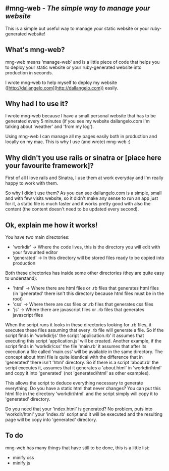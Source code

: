 #mng-web - *The simple way to manage your website*
---
This is a simple but useful way to manage your static website or your ruby-generated website!

## What's mng-web?
mng-web means 'manage-web' and is a little piece of code that helps you to deploy your static website or your ruby-generated website into production in seconds.

I wrote mng-web to help myself to deploy my website ([http://dallangelo.com](http://dallangelo.com)) easily.

## Why had I to use it?
I wrote mng-web because I have a small personal website that has to be generated every 5 minutes (if you see my website dallangelo.com I'm talking about 'weather' and 'from my log').

Using mng-web I can manage all my pages easily both in production and locally on my mac.
This is why I use (and wrote) mng-web :)

## Why didn't you use rails or sinatra or [place here your favourite framework]?
First of all I love rails and Sinatra, I use them at work everyday and I'm really happy to work with them.

So why I didn't use them? As you can see dallangelo.com is a simple, small and with few visits website, so it didn't make any sense to run an app just for it, a static file is much faster and it works pretty good with also the content (the content doesn't need to be updated every second).

## Ok, explain me how it works!
You have two main directories:

- 'workdir'   -> Where the code lives, this is the directory you will edit with your favourited editor
- 'generated' -> In this directory will be stored files ready to be copied into production

Both these directories has inside some other directories (they are quite easy to understand):

- 'html'  -> Where there are html files or .rb files that generates html files (in 'generated' there isn't this directory because html files must be in the root)
- 'css'   -> Where there are css files or .rb files that generates css files
- 'js'    -> Where there are javascript files or .rb files that generates javascript files

When the script runs it looks in these directories looking for .rb files, it executes these files assuming that every .rb file will generate a file. So if the script finds in 'workdir/js' the script 'application.rb' it assumes that executing this script 'application.js' will be created. Another example, if the script finds in 'workdir/css' the file 'main.rb' it assumes that after its execution a file called 'main.css' will be available in the same directory.
The concept about html file is quite identical with the difference that in 'generated' there isn't 'html' directory. So if there is a script 'about.rb' the script executes it, assumes that it generates a 'about.html' in 'workdir/html' and copy it into 'generated' (not 'generated/html' as other examples).

This allows the script to deduce everything necessary to generate everything.
Do you have a static html that never changes? You can put this html file in the directory 'workdir/html' and the script simply will copy it to 'generated' directory.

Do you need that your 'index.html' is generated? No problem, puts into 'workdir/html' your 'index.rb' script and it will be executed and the resulting page will be copy into 'generated' directory.

## To do
mng-web has many things that have still to be done, this is a little list:

- minify css
- minify js
